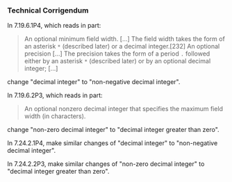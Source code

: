 ### Technical Corrigendum

In 7.19.6.1P4, which reads in part:

> An optional minimum field width. \[...] The field width takes the form of an
> asterisk `*` (described later) or a decimal integer.\[232] An optional precision
> \[...] The precision takes the form of a period `.` followed either by an
> asterisk `*` (described later) or by an optional decimal integer; \[...]

change "decimal integer" to "non-negative decimal integer".

In 7.19.6.2P3, which reads in part:

> An optional nonzero decimal integer that specifies the maximum field width (in
> characters).

change "non-zero decimal integer" to "decimal integer greater than zero".

In 7.24.2.1P4, make similar changes of "decimal integer" to "non-negative
decimal integer".

In 7.24.2.2P3, make similar changes of "non-zero decimal integer" to "decimal
integer greater than zero".
